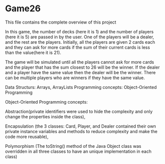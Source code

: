 # Game26


This file contains the complete overview of this project


 In this game, the number of decks (here it is 1) and the number of players (here it is 5) are passed in by the user. One of the players will be a dealer, and the rest are the players. Initially, all the players are given 2 cards each and they can ask for more cards if the sum of their current cards is less than the value(here it is 21).

The game will be simulated until all the players cannot ask for more cards and the player that has the sum closest to 26 will be the winner. If the dealer and a player have the same value then the dealer will be the winner. There can be multiple players who are winners if they have the same value. 

Data Structurs: Arrays, ArrayLists
Programming concepts: Object-Oriented Programming

Object-Oriented Programming concepts:

Abstraction(private identifiers were used to hide the complexity and only change the properties inside the class), 

Encapsulation (the 3 classes: Card, Player, and Dealer contained their own private instance variables and methods to reduce complexity and make the code more reusable), 

Polymorphism (The toString() method of the Java Object class was overridden in all three classes to have an unique implementation in each class)
